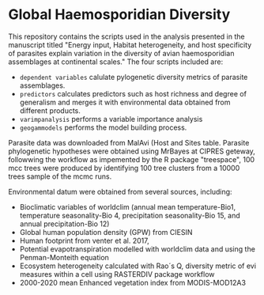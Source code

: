 # Global Haemosporidian Diversity
This repository contains the scripts used in the analysis presented in the manuscript titled "Energy input, Habitat heterogeneity, and host specificity of parasites explain variation in the diversity of avian haemosporidian assemblages at continental scales."
The four scripts included are:
- `dependent variables` calulate pylogenetic diversity metrics of parasite assemblages.
- `predictors` calculates predictors such as host richness and degree of generalism and merges it with environmental data obtained from different products.
- `varimpanalysis` performs a variable importance analysis
- `geogammodels` performs the model building process.

Parasite data was downloaded from MalAvi (Host and Sites table.
Parasite phylogenetic hypotheses were obtained using MrBayes at CIPRES geteway, followwing the workflow as impemented by the R package "treespace", 100 mcc trees were produced by identifying 100 tree clusters from a 10000 trees sample of the mcmc runs. 

Environmental datum were obtained from several sources, including:
- Bioclimatic variables of worldclim (annual mean temperature-Bio1, temperature seasonality-Bio 4, precipitation seasonality-Bio 15, and annual precipitation-Bio 12)
- Global human population density (GPW) from CIESIN
- Human footprint from venter et al. 2017, 
- Potential evapotranspiration modelled with worldclim data and using the Penman-Monteith equation
- Ecosystem heterogeneity calculated with Rao´s Q, diversity metric of evi measures within a cell using RASTERDIV package workflow
- 2000-2020 mean Enhanced vegetation index from MODIS-MOD12A3
